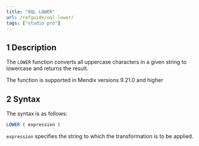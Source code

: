 ```yaml
---
title: "OQL LOWER"
url: /refguide/oql-lower/
tags: ["studio pro"]
---
```


## 1 Description

The `LOWER` function converts all uppercase characters in a given string to lowercase and returns the result.

The function is supported in Mendix versions 9.21.0 and higher

## 2 Syntax

The syntax is as follows:

```sql
LOWER ( expression )
```

`expression` specifies the string to which the transformation is to be applied.
